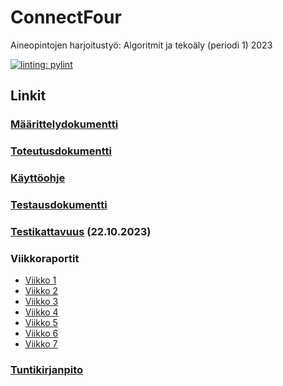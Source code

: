 # ConnectFour
Aineopintojen harjoitustyö: Algoritmit ja tekoäly (periodi 1) 2023

[![linting: pylint](https://img.shields.io/badge/linting-pylint-yellowgreen)](https://github.com/pylint-dev/pylint)

## Linkit

### [Määrittelydokumentti](https://github.com/aarekr/ConnectFour/blob/main/Dokumentaatio/Maarittelydokumentti.md)

### [Toteutusdokumentti](https://github.com/aarekr/ConnectFour/blob/main/Dokumentaatio/Toteutusdokumentti.md)

### [Käyttöohje](https://github.com/aarekr/ConnectFour/blob/main/Dokumentaatio/Kayttoohje.md)

### [Testausdokumentti](https://github.com/aarekr/ConnectFour/blob/main/Testit/Testausdokumentti.md)

### [Testikattavuus](https://github.com/aarekr/ConnectFour/blob/main/Testit/Testikattavuus_2023-10-22.JPG) (22.10.2023)

### Viikkoraportit

* [Viikko 1](https://github.com/aarekr/ConnectFour/blob/main/Dokumentaatio/Viikkoraportti_1.md)
* [Viikko 2](https://github.com/aarekr/ConnectFour/blob/main/Dokumentaatio/Viikkoraportti_2.md)
* [Viikko 3](https://github.com/aarekr/ConnectFour/blob/main/Dokumentaatio/Viikkoraportti_3.md)
* [Viikko 4](https://github.com/aarekr/ConnectFour/blob/main/Dokumentaatio/Viikkoraportti_4.md)
* [Viikko 5](https://github.com/aarekr/ConnectFour/blob/main/Dokumentaatio/Viikkoraportti_5.md)
* [Viikko 6](https://github.com/aarekr/ConnectFour/blob/main/Dokumentaatio/Viikkoraportti_6.md)
* [Viikko 7](https://github.com/aarekr/ConnectFour/blob/main/Dokumentaatio/Viikkoraportti_7.md)

### [Tuntikirjanpito](https://github.com/aarekr/ConnectFour/blob/main/Dokumentaatio/Tuntikirjanpito.md)
